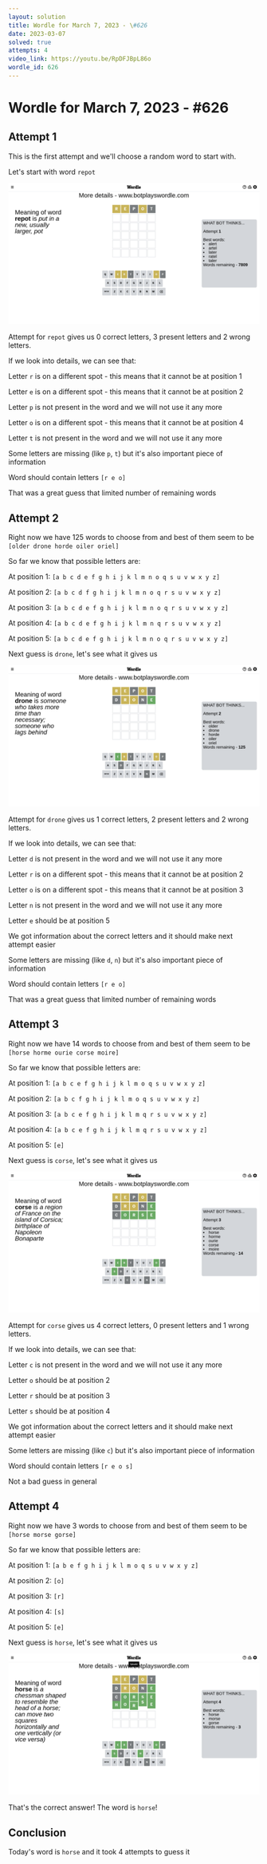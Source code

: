 ```yaml
---
layout: solution
title: Wordle for March 7, 2023 - \#626
date: 2023-03-07
solved: true
attempts: 4
video_link: https://youtu.be/RpDFJBpL86o
wordle_id: 626
---
```


# Wordle for March 7, 2023 - \#626

## Attempt 1

This is the first attempt and we'll choose a random word to start with.

Let's start with word `repot`

![Attempt 1](2023-03-07/attempt-1.png)

Attempt for `repot` gives us 0 correct letters, 3 present letters and 2 wrong letters.

If we look into details, we can see that:

Letter `r` is on a different spot - this means that it cannot be at position 1

Letter `e` is on a different spot - this means that it cannot be at position 2

Letter `p` is not present in the word and we will not use it any more

Letter `o` is on a different spot - this means that it cannot be at position 4

Letter `t` is not present in the word and we will not use it any more

Some letters are missing (like `p`, `t`) but it's also important piece of information

Word should contain letters `[r e o]`

That was a great guess that limited number of remaining words



## Attempt 2

Right now we have 125 words to choose from and best of them seem to be `[older drone horde oiler oriel]`

So far we know that possible letters are:

At position 1: `[a b c d e f g h i j k l m n o q s u v w x y z]`

At position 2: `[a b c d f g h i j k l m n o q r s u v w x y z]`

At position 3: `[a b c d e f g h i j k l m n o q r s u v w x y z]`

At position 4: `[a b c d e f g h i j k l m n q r s u v w x y z]`

At position 5: `[a b c d e f g h i j k l m n o q r s u v w x y z]`

Next guess is `drone`, let's see what it gives us

![Attempt 2](2023-03-07/attempt-2.png)

Attempt for `drone` gives us 1 correct letters, 2 present letters and 2 wrong letters.

If we look into details, we can see that:

Letter `d` is not present in the word and we will not use it any more

Letter `r` is on a different spot - this means that it cannot be at position 2

Letter `o` is on a different spot - this means that it cannot be at position 3

Letter `n` is not present in the word and we will not use it any more

Letter `e` should be at position 5

We got information about the correct letters and it should make next attempt easier

Some letters are missing (like `d`, `n`) but it's also important piece of information

Word should contain letters `[r e o]`

That was a great guess that limited number of remaining words



## Attempt 3

Right now we have 14 words to choose from and best of them seem to be `[horse horme ourie corse moire]`

So far we know that possible letters are:

At position 1: `[a b c e f g h i j k l m o q s u v w x y z]`

At position 2: `[a b c f g h i j k l m o q s u v w x y z]`

At position 3: `[a b c e f g h i j k l m q r s u v w x y z]`

At position 4: `[a b c e f g h i j k l m q r s u v w x y z]`

At position 5: `[e]`

Next guess is `corse`, let's see what it gives us

![Attempt 3](2023-03-07/attempt-3.png)

Attempt for `corse` gives us 4 correct letters, 0 present letters and 1 wrong letters.

If we look into details, we can see that:

Letter `c` is not present in the word and we will not use it any more

Letter `o` should be at position 2

Letter `r` should be at position 3

Letter `s` should be at position 4

We got information about the correct letters and it should make next attempt easier

Some letters are missing (like `c`) but it's also important piece of information

Word should contain letters `[r e o s]`

Not a bad guess in general



## Attempt 4

Right now we have 3 words to choose from and best of them seem to be `[horse morse gorse]`

So far we know that possible letters are:

At position 1: `[a b e f g h i j k l m o q s u v w x y z]`

At position 2: `[o]`

At position 3: `[r]`

At position 4: `[s]`

At position 5: `[e]`

Next guess is `horse`, let's see what it gives us

![Attempt 4](2023-03-07/attempt-4.png)

That's the correct answer! The word is `horse`!

## Conclusion

Today's word is `horse` and it took 4 attempts to guess it

